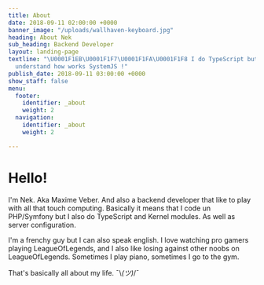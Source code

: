 ```yaml
---
title: About
date: 2018-09-11 02:00:00 +0000
banner_image: "/uploads/wallhaven-keyboard.jpg"
heading: About Nek
sub_heading: Backend Developer
layout: landing-page
textline: "\U0001F1EB\U0001F1F7\U0001F1FA\U0001F1F8 I do TypeScript but still don't
  understand how works SystemJS !"
publish_date: 2018-09-11 03:00:00 +0000
show_staff: false
menu:
  footer:
    identifier: _about
    weight: 2
  navigation:
    identifier: _about
    weight: 2

---
```

# Hello!

I'm Nek. Aka Maxime Veber. And also a backend developer that like to play with all that touch computing. Basically it means that I code un PHP/Symfony but I also do TypeScript and Kernel modules. As well as server configuration.

I'm a frenchy guy but I can also speak english. I love watching pro gamers playing LeagueOfLegends, and I also like losing against other noobs on LeagueOfLegends. Sometimes I play piano, sometimes I go to the gym.

That's basically all about my life. ¯\\_(ツ)_/¯